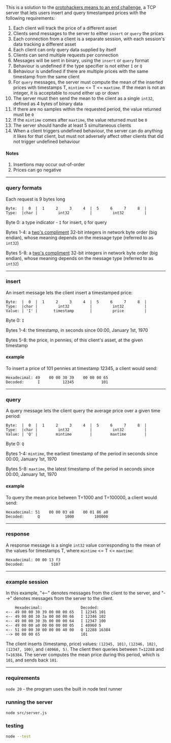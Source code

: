 This is a solution to the [protohackers means to an end challenge](https://protohackers.com/problem/2), a TCP server that lets users insert and query timestamped prices with the following requirements:

1. Each client will track the price of a different asset
2. Clients send messages to the server to either `insert` or `query` the prices
3. Each connection from a client is a separate session, with each session's data tracking a different asset
4. Each client can only query data supplied by itself
5. Clients can send multiple requests per connection
5. Messages will be sent in binary, using the `insert` or `query` format
6. Behaviour is undefined if the type specifier is not either `I` or `Q`
7. Behaviour is undefined if there are multiple prices with the same timestamp from the same client
8. For `query` messages, the server must compute the mean of the inserted prices with timestamps T, `mintime` <= T <= `maxtime`.  If the mean is not an integer, it is acceptable to round either up or down
9. The server must then send the mean to the client as a single `int32`, defined as 4 bytes of binary data
10. If there are no samples within the requested period, the value returned must be `0`
11. If the `mintime` comes after `maxtime`, the value returned must be `0`
12. The server should handle at least 5 simultaneous clients
13. When a client triggers undefined behaviour, the server can do anything it likes for that client, but must not adversely affect other clients that did not trigger undefined behaviour

#### Notes

1. Insertions may occur out-of-order
2. Prices can go negative 

---

### query formats

Each request is 9 bytes long

```
Byte:  |  0  |  1     2     3     4  |  5     6     7     8  |
Type:  |char |         int32         |         int32         |
```

Byte 0: a type indicator - `I` for insert, `Q` for query

Bytes 1-4: a [two's compliment](https://en.wikipedia.org/wiki/Two%27s_complement) 32-bit integers in network byte order (big endian), whose meaning depends on the message type (referred to as `int32`)

Bytes 5-8: a [two's compliment](https://en.wikipedia.org/wiki/Two%27s_complement) 32-bit integers in network byte order (big endian), whose meaning depends on the message type (referred to as `int32`)

---

### insert

An insert message lets the client insert a timestamped price:

```
Byte:  |  0  |  1     2     3     4  |  5     6     7     8  |
Type:  |char |         int32         |         int32         |
Value: | 'I' |       timestamp       |         price         |
```

Byte 0: `I`

Bytes 1-4: the timestamp, in seconds since 00:00, January 1st, 1970

Bytes 5-8: the price, in pennies, of this client's asset, at the given timestamp

#### example

To insert a price of 101 pennies at timestamp 12345, a client would send:

```
Hexadecimal: 49    00 00 30 39    00 00 00 65
Decoded:      I          12345            101
```

---

### query

A query message lets the client query the average price over a given time period:

```
Byte:  |  0  |  1     2     3     4  |  5     6     7     8  |
Type:  |char |         int32         |         int32         |
Value: | 'Q' |        mintime        |        maxtime        |
```

Byte 0: `Q`

Bytes 1-4: `mintime`, the earliest timestamp of the period in seconds since 00:00, January 1st, 1970

Bytes 5-8: `maxtime`, the latest timestamp of the period in seconds since 00:00, January 1st, 1970

#### example

To query the mean price between T=1000 and T=100000, a client would send:

```
Hexadecimal: 51    00 00 03 e8    00 01 86 a0
Decoded:      Q           1000         100000
```

---

### response

A response message is a single `int32` value corresponding to the mean of the values for timestamps T, where `mintime` <= T <= `maxtime`:

```
Hexadecimal: 00 00 13 f3
Decoded:            5107
```

---

### example session

In this example, "<--" denotes messages from the client to the server, and "-->" denotes messages from the server to the client.

```
    Hexadecimal:                 Decoded:
<-- 49 00 00 30 39 00 00 00 65   I 12345 101
<-- 49 00 00 30 3a 00 00 00 66   I 12346 102
<-- 49 00 00 30 3b 00 00 00 64   I 12347 100
<-- 49 00 00 a0 00 00 00 00 05   I 40960 5
<-- 51 00 00 30 00 00 00 40 00   Q 12288 16384
--> 00 00 00 65                  101
```

The client inserts (timestamp, price) values: `(12345, 101)`, `(12346, 102)`, `(12347, 100)`, and `(40960, 5)`. The client then queries between `T=12288` and `T=16384`. The server computes the mean price during this period, which is `101`, and sends back `101`.

---

### requirements

`node 20` - the program uses the built in node test runner

### running the server

```bash
node src/server.js
```

### testing

```bash
node --test
```